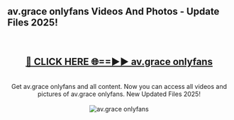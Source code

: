 <h2>av.grace onlyfans Videos And Photos - Update Files 2025!</h2>
<br>
<div align="center">
<h2><a href="https://linkcuts.com/hfmhzwbr" rel="nofollow">🔴 CLICK HERE 🌐==►► av.grace onlyfans</a></h2>
<br>
Get av.grace onlyfans and all content. Now you can access all videos and pictures of av.grace onlyfans. New Updated Files 2025!
<br>
<br>
<a href="https://linkcuts.com/hfmhzwbr" rel="nofollow" data-target="animated-image.originalLink"><img src="https://i.ibb.co.com/WyWwxjT/player-gif2.gif" alt="av.grace onlyfans" style="max-width: 100%; display: inline-block;" data-target="animated-image.originalImage"></a>
</div>
<br>